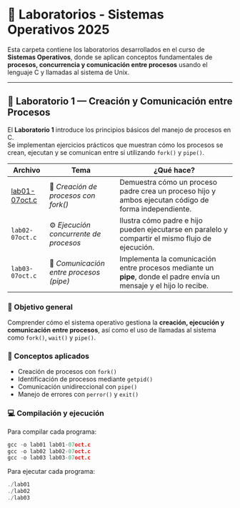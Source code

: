 # 🔬 Laboratorios - Sistemas Operativos 2025

Esta carpeta contiene los laboratorios desarrollados en el curso de **Sistemas Operativos**, donde se aplican conceptos fundamentales de **procesos, concurrencia y comunicación entre procesos** usando el lenguaje C y llamadas al sistema de Unix.

---

## 📘 Laboratorio 1 — Creación y Comunicación entre Procesos

El **Laboratorio 1** introduce los principios básicos del manejo de procesos en C.  
Se implementan ejercicios prácticos que muestran cómo los procesos se crean, ejecutan y se comunican entre sí utilizando `fork()` y `pipe()`.

| Archivo | Tema | ¿Qué hace? |
|----------|------|-------------|
| [lab01-07oct.c](https://github.com/AdrianMontLin/sistemas-operativos/blob/main/Laboratorios/lab-01/lab01-07oct.c) | 🧩 *Creación de procesos con fork()* | Demuestra cómo un proceso padre crea un proceso hijo y ambos ejecutan código de forma independiente. |
| `lab02-07oct.c` | ⚙️ *Ejecución concurrente de procesos* | Ilustra cómo padre e hijo pueden ejecutarse en paralelo y compartir el mismo flujo de ejecución. |
| `lab03-07oct.c` | 🔄 *Comunicación entre procesos (pipe)* | Implementa la comunicación entre procesos mediante un **pipe**, donde el padre envía un mensaje y el hijo lo recibe. |

### 🎯 Objetivo general
Comprender cómo el sistema operativo gestiona la **creación, ejecución y comunicación entre procesos**, así como el uso de llamadas al sistema como `fork()`, `wait()` y `pipe()`.

### 🧠 Conceptos aplicados
- Creación de procesos con `fork()`
- Identificación de procesos mediante `getpid()`
- Comunicación unidireccional con `pipe()`
- Manejo de errores con `perror()` y `exit()`

### 💻 Compilación y ejecución

Para compilar cada programa:
```c
gcc -o lab01 lab01-07oct.c
gcc -o lab02 lab02-07oct.c
gcc -o lab03 lab03-07oct.c
```
Para ejecutar cada programa:
```c
./lab01
./lab02
./lab03
```

